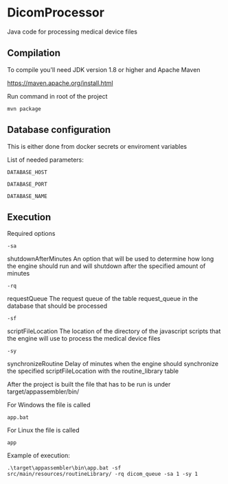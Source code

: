 # DicomProcessor

Java code for processing medical device files

## Compilation

To compile you'll need JDK version 1.8 or higher and Apache Maven

https://maven.apache.org/install.html

Run command in root of the project
```
mvn package
```

## Database configuration
This is either done from docker secrets or enviroment variables

List of needed parameters:
```
DATABASE_HOST
```
```
DATABASE_PORT
```
```
DATABASE_NAME
```

## Execution

Required options

```
-sa 
```
shutdownAfterMinutes An option that will be used to determine how long the engine should run and will shutdown after the specified amount of minutes
```
-rq
```
requestQueue The request queue of the table request_queue in the database that should be processed
```
-sf 
```
scriptFileLocation The location of the directory of the javascript scripts that the engine will use to process the medical device files
```
-sy 
```
synchronizeRoutine Delay of minutes when the engine should synchronize the specified scriptFileLocation with the routine_library table

After the project is built the file that has to be run is under target/appassembler/bin/

For Windows the file is called
```
app.bat
```
For Linux the file is called
```
app
```

Example of execution:
```
.\target\appassembler\bin\app.bat -sf src/main/resources/routineLibrary/ -rq dicom_queue -sa 1 -sy 1
```
